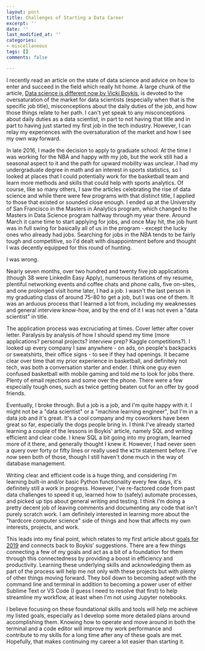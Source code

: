 ```yaml
---
layout: post
title: Challenges of Starting a Data Career
excerpt: ''
date: ''
last_modified_at: ''
categories:
- miscellaneous
tags: []
comments: false

---
```

I recently read an article on the state of data science and advice on how to enter and succeed in the field which really hit home. A large chunk of the article, [Data science is different now by Vicki Boykis](https://veekaybee.github.io/2019/02/13/data-science-is-different/), is devoted to the oversaturation of the market for data scientists (especially when that is the specific job title), misconceptions about the daily duties of the job, and how those things relate to her path. I can't yet speak to any misconceptions about daily duties as a data scientist, in part to not having that title and in part to having just started my first job in the tech industry. However, I can relay my experiences with the oversaturation of the market and how I see my own way forward.

In late 2016, I made the decision to apply to graduate school. At the time I was working for the NBA and happy with my job, but the work still had a seasonal aspect to it and the path for upward mobility was unclear. I had my undergraduate degree in math and an interest in sports statistics, so I looked at places that I could potentially work for the basketball team and learn more methods and skills that could help with sports analytics. Of course, like so many others, I saw the articles celebrating the rise of data science and while there were few programs with that distinct title, I applied to those that existed or sounded close enough. I ended up at the University of San Francisco in the Masters in Analytics program, which changed to the Masters in Data Science program halfway through my year there. Around March it came time to start applying for jobs, and once May hit, the job hunt was in full swing for basically all of us in the program - except the lucky ones who already had jobs. Searching for jobs in the NBA tends to be fairly tough and competitive, so I'd dealt with disappointment before and thought I was decently equipped for this round of hunting. 

I was wrong. 

Nearly seven months, over two hundred and twenty five job applications (though 38 were LinkedIn Easy Apply), numerous iterations of my resume, plentiful networking events and coffee chats and phone calls, five on-sites, and one prolonged visit home later, I had a job. I wasn't the last person in my graduating class of around 75-80 to get a job, but I was one of them. It was an arduous process that I learned a lot from, including my weaknesses and general interview know-how, and by the end of it I was not even a "data scientist" in title. 

The application process was excruciating at times. Cover letter after cover letter. Paralysis by analysis of how I should spend my time (more applications? personal projects? interview prep? Kaggle competitions?). I looked up every company I saw anywhere - on ads, on people's backpacks or sweatshirts, their office signs - to see if they had openings.   It became clear over time that my prior experience in basketball, and definitely not tech, was both a conversation starter and ender. I think one guy even confused basketball with mobile gaming and told me to look for jobs there. Plenty of email rejections and some over the phone. There were a few especially tough ones, such as twice getting beaten out for an offer by good friends.

Eventually, I broke through. But a job is a job, and I'm quite happy with it. I might not be a "data scientist" or a "machine learning engineer", but I'm in a data job and it's great. It's a cool company and my coworkers have been great so far, especially the dogs people bring in. I think I've already started learning a couple of the lessons in Boykis' article, namely SQL and writing efficient and clear code. I knew SQL a bit going into my program, learned more of it there, and generally thought I knew it. However, I had never seen a query over forty or fifty lines or really used the `WITH` statement before. I've now seen both of those, though I still haven't done much in the way of database management. 

Writing clear and efficient code is a huge thing, and considering I'm learning built-in and/or basic Python functionality every few days, it's definitely still a work in progress. However, I've re-factored code from past data challenges to speed it up, learned how to (safely) automate processes, and picked up tips about general writing and testing. I think I'm doing a pretty decent job of leaving comments and documenting any code that isn't purely scratch work. I am definitely interested in learning more about the "hardcore computer science" side of things and how that affects my own interests, projects, and work. 

This leads into my final point, which relates to my first article about [goals for 2019](https://fordhiggins.com/miscellaneous/2019/01/18/2019-s-to-do-list.html) and connects back to Boykis' suggestions. There are a few things connecting a few of my goals and act as a bit of a foundation for them through this connectedness by providing a boost in efficiency and productivity. Learning these underlying skills and acknowledging them as part of the process will help me not only with these projects but with plenty of other things moving forward. They boil down to becoming adept with the command line and terminal in addition to becoming a power user of either Sublime Text or VS Code (I guess I need to resolve that first) to help streamline my workflow, at least when I'm not using Jupyter notebooks.

I believe focusing on these foundational skills and tools will help me achieve my listed goals, especially as I develop some more detailed plans around accomplishing them. Knowing how to operate and move around in both the terminal and a code editor will improve my work performance and contribute to my skills for a long time after any of these goals are met. Hopefully, that makes continuing my career a lot easier than starting it.
